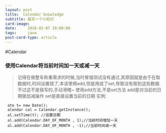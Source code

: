 ```yaml
---
layout: post
title:  Calendar knowledge
subtitle: 每天一个小知识
card-image: 
date:     2018-02-07 19:00:00
tags:     java
post-card-type: article
---
```

#Calendar
### 使用Calendar将当前时间加一天或减一天
> 记得在做整车称重需求的时候,当时冒烟测试没有通过,其原因就是由于在取数据时,时间设置错了,本该使用add,但是用成了set,导致没有取到这些数据.不过这不是我写的,手动滑稽~
使用add方法,不是set方法
add是对当前的日期做加减操作
set是直接设置当前的日期
实例:
```
 ate t= new Date();
 alendar cal = Calendar.getInstance();
 al.setTime(t); //设置日期
 al.add(Calendar.DAY_OF_MONTH , 1);//当前时间增加一天
 al.add(Calendar.DAY_OF_MONTH , -1);//当前时间减一天
```